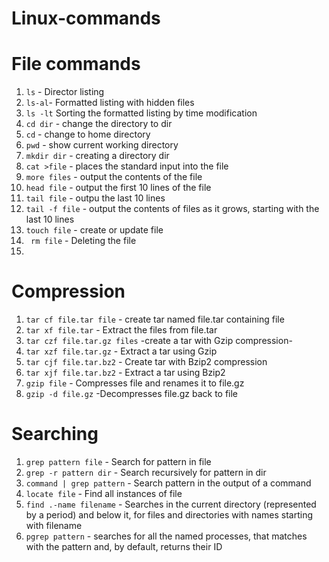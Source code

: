 # Linux-commands

# File commands

1. `ls` - Director listing
2. `ls-al`- Formatted listing with hidden files
3. `ls -lt` Sorting the formatted listing by time modification
4. `cd dir` - change the directory to dir
5. `cd` - change to home directory
6. `pwd` - show current working directory
7. `mkdir dir` - creating a directory dir
8. `cat >file` - places the standard input into the file
9. `more files` - output the contents of the file
10. `head file` - output the first 10 lines of the file
11. `tail file` - outpu the  last 10 lines
12. `tail -f file` - output the contents of files as it grows, starting with the  last 10 lines
13. `touch file` - create or update file
14. ` rm file` - Deleting the file
15. 


# Compression

1. `tar cf file.tar file` - create tar named file.tar containing file
2. `tar xf file.tar` - Extract the files from file.tar
3. `tar czf file.tar.gz files` -create a tar with Gzip compression-
4. `tar xzf file.tar.gz` - Extract a tar using Gzip
5. `tar cjf file.tar.bz2` - Create tar with Bzip2 compression
6. `tar xjf file.tar.bz2` - Extract a tar using Bzip2
7. `gzip file` - Compresses file and renames it to file.gz
8. `gzip -d file.gz` -Decompresses file.gz back to file

# Searching
1. `grep pattern file` - Search for pattern in file
2. `grep -r pattern dir` - Search recursively for  pattern in dir
3. `command | grep pattern` - Search pattern in the output of a command
4. `locate file` - Find all instances of file
5. `find .-name filename` - Searches in the current directory (represented by a period) and below it, for files and directories with names starting with filename
6. `pgrep pattern` - searches for all the named processes, that matches with the pattern and, by default, returns their ID

